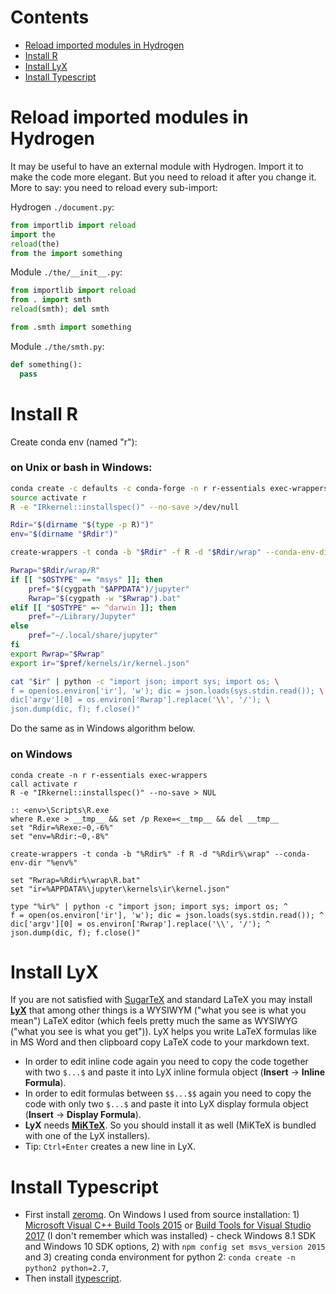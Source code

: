 # Contents

* [Reload imported modules in Hydrogen](#reload-imported-modules-in-hydrogen)
* [Install R](#install-r)
* [Install LyX](#install-lyx)
* [Install Typescript](#install-typescript)


# Reload imported modules in Hydrogen

It may be useful to have an external module with Hydrogen. Import it to make the code more elegant. But you need to reload it after you change it. More to say: you need to reload every sub-import:

Hydrogen `./document.py`:

```py
from importlib import reload
import the
reload(the)
from the import something
```

Module `./the/__init__.py`:

```py
from importlib import reload
from . import smth
reload(smth); del smth

from .smth import something
```

Module `./the/smth.py`:

```py
def something():
  pass
```


# Install R

Create conda env (named "r"):

### on Unix or bash in Windows:

```bash
conda create -c defaults -c conda-forge -n r r-essentials exec-wrappers
source activate r
R -e "IRkernel::installspec()" --no-save >/dev/null
```

```bash
Rdir="$(dirname "$(type -p R)")"
env="$(dirname "$Rdir")"

create-wrappers -t conda -b "$Rdir" -f R -d "$Rdir/wrap" --conda-env-dir "$env"

Rwrap="$Rdir/wrap/R"
if [[ "$OSTYPE" == "msys" ]]; then
    pref="$(cygpath "$APPDATA")/jupyter"
    Rwrap="$(cygpath -w "$Rwrap").bat"
elif [[ "$OSTYPE" =~ ^darwin ]]; then
    pref="~/Library/Jupyter"
else
    pref="~/.local/share/jupyter"
fi
export Rwrap="$Rwrap"
export ir="$pref/kernels/ir/kernel.json"

cat "$ir" | python -c "import json; import sys; import os; \
f = open(os.environ['ir'], 'w'); dic = json.loads(sys.stdin.read()); \
dic['argv'][0] = os.environ['Rwrap'].replace('\\', '/'); \
json.dump(dic, f); f.close()"
```
Do the same as in Windows algorithm below.

### on Windows

```batch
conda create -n r r-essentials exec-wrappers
call activate r
R -e "IRkernel::installspec()" --no-save > NUL
```

```batch
:: <env>\Scripts\R.exe
where R.exe > __tmp__ && set /p Rexe=<__tmp__ && del __tmp__
set "Rdir=%Rexe:~0,-6%"
set "env=%Rdir:~0,-8%"

create-wrappers -t conda -b "%Rdir%" -f R -d "%Rdir%\wrap" --conda-env-dir "%env%"

set "Rwrap=%Rdir%\wrap\R.bat"
set "ir=%APPDATA%\jupyter\kernels\ir\kernel.json"

type "%ir%" | python -c "import json; import sys; import os; ^
f = open(os.environ['ir'], 'w'); dic = json.loads(sys.stdin.read()); ^
dic['argv'][0] = os.environ['Rwrap'].replace('\\', '/'); ^
json.dump(dic, f); f.close()"
```


# Install LyX

If you are not satisfied with [SugarTeX](sugartex.md) and standard LaTeX you may install [**LyX**](http://www.lyx.org/Download) that among other things is a WYSIWYM ("what you see is what you mean") LaTeX editor (which feels pretty much the same as WYSIWYG ("what you see is what you get")). LyX helps you write LaTeX formulas like in MS Word and then clipboard copy LaTeX code to your markdown text.

* In order to edit inline code again you need to copy the code together with two `$...$` and paste it into LyX inline formula object (**Insert** → **Inline Formula**).
* In order to edit formulas between `$$...$$` again you need to copy the code with only two `$...$` and paste it into LyX display formula object (**Insert** → **Display Formula**).
* **LyX** needs [**MiKTeX**](https://miktex.org/download). So you should install it as well (MiKTeX is bundled with one of the LyX installers).
* Tip: `Ctrl+Enter` creates a new line in LyX.


# Install Typescript

* First install [zeromq](https://github.com/zeromq/zeromq.js/). On Windows I used from source installation: 1) [Microsoft Visual C++ Build Tools 2015](http://go.microsoft.com/fwlink/?LinkId=691126) or [Build Tools for Visual Studio 2017](https://www.visualstudio.com/thank-you-downloading-visual-studio/?sku=BuildTools&rel=15) (I don't remember which was installed) - check Windows 8.1 SDK and Windows 10 SDK options, 2) with `npm config set msvs_version 2015` and 3) creating conda environment for python 2: `conda create -n python2 python=2.7`,
* Then install [itypescript](https://www.npmjs.com/package/itypescript).

